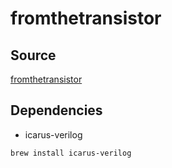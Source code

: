 # fromthetransistor

## Source
[fromthetransistor](https://github.com/geohot/fromthetransistor)

## Dependencies 
- icarus-verilog

```shell
brew install icarus-verilog
```
